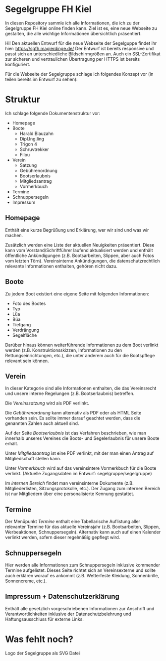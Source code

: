 # Segelgruppe FH Kiel
In diesen Repository sammle ich alle Informationen, die ich zu der Segelgruppe FH Kiel online finden kann.
Ziel ist es, eine neue Webseite zu gestalten, die alle wichtige Informationen übersichtlich präsentiert.

Hi!
Den aktuellen Entwurf für die neue Webseite der Segelguppe findet ihr hier: https://sgfh.magierdinge.de/
Der Entwurf ist bereits responsive und passt sich an unterschiedliche Bildschirmgrößen an. Auch ein SSL-Zertifikat zur sicheren und vertraulichen Übertragung per HTTPS ist bereits konfiguriert.

Für die Webseite der Segelgruppe schlage ich folgendes Konzept vor (in teilen bereits im Entwurf zu sehen):

# Struktur
Ich schlage folgende Dokumentenstruktur vor:

* Homepage
* Boote
    * Harald Blauzahn
    * Dipl.Ing.ling
    * Trigon 4
    * Schruvtrekker
    * Filou
* Verein
    * Satzung
    * Gebührenordnung
    * Bootserlaubnis
    * Mitgliedsantrag
    * Vormerkbuch
* Termine
* Schnuppersegeln
* Impressum

## Homepage
Enthält eine kurze Begrüßung und Erklärung, wer wir sind und was wir machen.

Zusätzlich werden eine Liste der aktuellen Neuigkeiten präsentiert. 
Diese kann vom Vorstand/Schriftführer laufend aktualisiert werden und enthält öffentliche Ankündigungen (z.B. Bootsarbeiten, Slippen, aber auch Fotos vom letzten Törn).
Vereinsinterne Ankündigungen, die datenschutzrechtlich relevante Informationen enthalten, gehören nicht dazu.

##  Boote 
Zu jedem Boot existiert eine eigene Seite mit folgenden Informationen:

* Foto des Bootes
* Typ
* Lüa
* Büa
* Tiefgang
* Verdrängung
* Segelfläche

Darüber hinaus können weiterführende Informationen zu dem Boot verlinkt werden (z.B. Konstruktionsskizzen, Informationen zu den Rettungseinrichtungen, etc.), 
die unter anderem auch für die Bootspflege relevant sein können.

## Verein
In dieser Kategorie sind alle Informationen enthalten, die das Vereinsrecht und unsere interne Regelungen (z.B. Bootserlaubnis) betreffen.

Die _Vereinssatzung_ wird als PDF verlinkt.

Die _Gebührenordnung_ kann alternativ als PDF oder als HTML Seite vorhanden sein. Es sollte immer darauf geachtet werden, dass die genannten Zahlen auch aktuell sind.

Auf der Seite _Bootserlaubnis_ ist das Verfahren beschrieben, wie man innerhalb unseres Vereines die Boots- und Segelerlaubnis für unsere Boote erhält.

Unter _Mitgliedsantrag_ ist eine PDF verlinkt, mit der man einen Antrag auf Mitgliedschaft stellen kann.

Unter _Vormerkbuch_ wird auf das vereinsintere Vormerkbuch für die Boote verlinkt. (Aktuelle Zugangsdaten im Entwurf: segelgruppe/segelgruppe)

Im _internen Bereich_ findet man vereinsinterne Dokumente (z.B. Mitgliederlisten, Sitzungsprotokolle, etc.). Der Zugang zum internen Bereich ist nur Mitgliedern über eine personalisierte Kennung gestattet.

## Termine
Der Menüpunkt _Termine_ enthalt eine Tabellarische Auflistung aller relevanter Termine für das aktuelle Vereinsjahr (z.B. Bootsarbeiten, Slippen, Werbeaktionen, Schnuppersegeln).
Alternativ kann auch auf einen Kalender verlinkt werden, sofern dieser regelmäßig gepflegt wird.

## Schnuppersegeln
Hier werden alle Informationen zum Schnuppersegeln inklusive kommender Termine aufgelistet.
Dieses Seite richtet sich an Vereinsexterne und sollte auch erklären worauf es ankommt (z.B. Wetterfeste Kleidung, Sonnenbrille, Sonnencreme, etc.).

## Impressum + Datenschutzerklärung
Enthält alle gesetzlich vorgeschriebenen Informationen zur Anschrift und Verantwortlichkeiten inklusive der Datenschutzbelehrung und Haftungsausschluss für externe Links.

# Was fehlt noch?
Logo der Segelgruppe als SVG Datei
